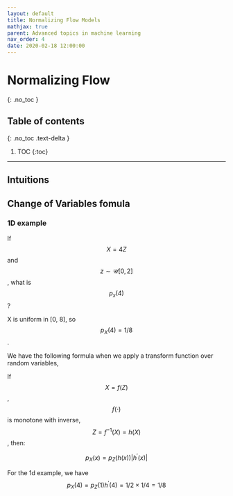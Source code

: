 ```yaml
---
layout: default
title: Normalizing Flow Models
mathjax: true
parent: Advanced topics in machine learning
nav_order: 4
date: 2020-02-18 12:00:00
---
```


# Normalizing Flow
{: .no_toc }

## Table of contents
{: .no_toc .text-delta }

1. TOC
{:toc}

---

## Intuitions

## Change of Variables fomula

### 1D example
If $$X= 4Z$$ and $$z \sim \mathcal{U}[0,2]$$, what is $$p_{x}(4)$$? 

X is uniform in [0, 8], so $$p_{X}(4) = 1/8$$.

We have the following formula when we apply a transform function over random variables,

If $$X = f (Z)$$, $$f(\cdot)$$ is monotone with inverse, $$Z=f^{-1}(X)=h(X)$$,  then:

$$
p_{X}(x)=p_{Z}(h(x))\left|h^{\prime}(x)\right|
$$

For the 1d example, we have 
$$
p_{X}(4)=p_{Z}(1) h^{\prime}(4)=1 / 2 \times 1 / 4=1 / 8
$$

